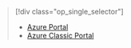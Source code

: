 > [!div class="op_single_selector"]
>- [Azure Portal](../articles/storage/storage-e2e-troubleshooting.md)
>- [Azure Classic Portal](../articles/storage/storage-e2e-troubleshooting-classic-portal.md)